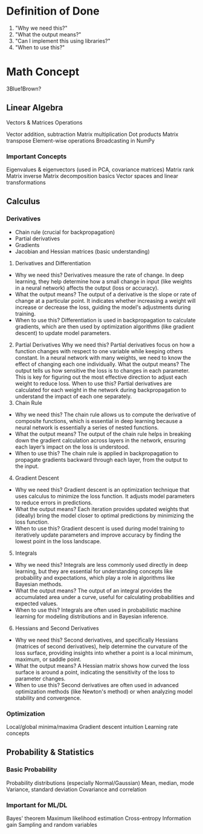#

# Definition of Done

1. "Why we need this?"
2. "What the output means?"
3. "Can I implement this using libraries?"
4. "When to use this?"

# Math Concept

3Blue1Brown?

## Linear Algebra

Vectors & Matrices Operations

Vector addition, subtraction
Matrix multiplication
Dot products
Matrix transpose
Element-wise operations
Broadcasting in NumPy

### Important Concepts

Eigenvalues & eigenvectors (used in PCA, covariance matrices)
Matrix rank
Matrix inverse
Matrix decomposition basics
Vector spaces and linear transformations

## Calculus

### Derivatives

- Chain rule (crucial for backpropagation)
- Partial derivatives
- Gradients
- Jacobian and Hessian matrices (basic understanding)

1. Derivatives and Differentiation
- Why we need this? Derivatives measure the rate of change. In deep learning, they help determine how a small change in input (like weights in a neural network) affects the output (loss or accuracy).
- What the output means? The output of a derivative is the slope or rate of change at a particular point. It indicates whether increasing a weight will increase or decrease the loss, guiding the model's adjustments during training.
- When to use this? Differentiation is used in backpropagation to calculate gradients, which are then used by optimization algorithms (like gradient descent) to update model parameters.
2. Partial Derivatives
Why we need this? Partial derivatives focus on how a function changes with respect to one variable while keeping others constant. In a neural network with many weights, we need to know the effect of changing each one individually.
What the output means? The output tells us how sensitive the loss is to changes in each parameter. This is key for figuring out the most effective direction to adjust each weight to reduce loss.
When to use this? Partial derivatives are calculated for each weight in the network during backpropagation to understand the impact of each one separately.
3. Chain Rule
- Why we need this? The chain rule allows us to compute the derivative of composite functions, which is essential in deep learning because a neural network is essentially a series of nested functions.
- What the output means? The output of the chain rule helps in breaking down the gradient calculation across layers in the network, ensuring each layer’s impact on the loss is understood.
- When to use this? The chain rule is applied in backpropagation to propagate gradients backward through each layer, from the output to the input.
4. Gradient Descent
- Why we need this? Gradient descent is an optimization technique that uses calculus to minimize the loss function. It adjusts model parameters to reduce errors in predictions.
- What the output means? Each iteration provides updated weights that (ideally) bring the model closer to optimal predictions by minimizing the loss function.
- When to use this? Gradient descent is used during model training to iteratively update parameters and improve accuracy by finding the lowest point in the loss landscape.
5. Integrals
- Why we need this? Integrals are less commonly used directly in deep learning, but they are essential for understanding concepts like probability and expectations, which play a role in algorithms like Bayesian methods.
- What the output means? The output of an integral provides the accumulated area under a curve, useful for calculating probabilities and expected values.
- When to use this? Integrals are often used in probabilistic machine learning for modeling distributions and in Bayesian inference.
6. Hessians and Second Derivatives
- Why we need this? Second derivatives, and specifically Hessians (matrices of second derivatives), help determine the curvature of the loss surface, providing insights into whether a point is a local minimum, maximum, or saddle point.
- What the output means? A Hessian matrix shows how curved the loss surface is around a point, indicating the sensitivity of the loss to parameter changes.
- When to use this? Second derivatives are often used in advanced optimization methods (like Newton's method) or when analyzing model stability and convergence.

### Optimization

Local/global minima/maxima
Gradient descent intuition
Learning rate concepts

## Probability & Statistics

### Basic Probability

Probability distributions (especially Normal/Gaussian)
Mean, median, mode
Variance, standard deviation
Covariance and correlation

### Important for ML/DL

Bayes' theorem
Maximum likelihood estimation
Cross-entropy
Information gain
Sampling and random variables
